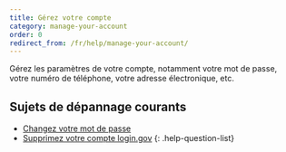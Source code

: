 ```yaml
---
title: Gérez votre compte
category: manage-your-account
order: 0
redirect_from: /fr/help/manage-your-account/
---
```


Gérez les paramètres de votre compte, notamment votre mot de passe, votre numéro de téléphone, votre adresse électronique, etc.

## Sujets de dépannage courants

- [Changez votre mot de passe](site.baseurl/help/manage-your-account/change-your-password/)
- [Supprimez votre compte login.gov](site.baseurl/help/manage-your-account/delete-your-account/)
{: .help-question-list}
